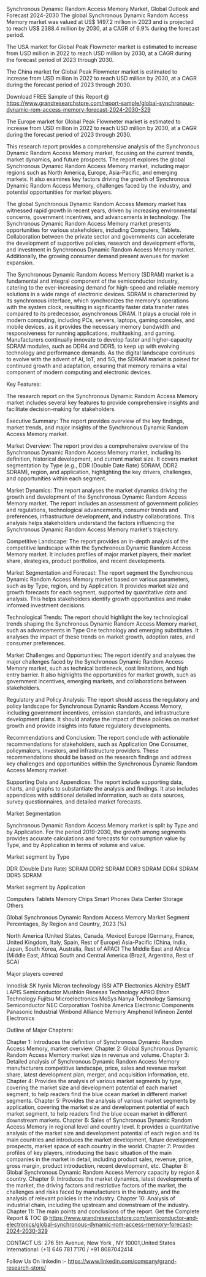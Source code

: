 Synchronous Dynamic Random Access Memory Market, Global Outlook and Forecast 2024-2030
The global Synchronous Dynamic Random Access Memory market was valued at US$ 1497.2 million in 2023 and is projected to reach US$ 2388.4 million by 2030, at a CAGR of 6.9% during the forecast period.

The USA market for Global Peak Flowmeter market is estimated to increase from USD million in 2022 to reach USD million by 2030, at a CAGR during the forecast period of 2023 through 2030.

The China market for Global Peak Flowmeter market is estimated to increase from USD million in 2022 to reach USD million by 2030, at a CAGR during the forecast period of 2023 through 2030.

Download FREE Sample of this Report @ https://www.grandresearchstore.com/report-sample/global-synchronous-dynamic-rom-access-memory-forecast-2024-2030-329

The Europe market for Global Peak Flowmeter market is estimated to increase from USD million in 2022 to reach USD million by 2030, at a CAGR during the forecast period of 2023 through 2030.

This research report provides a comprehensive analysis of the Synchronous Dynamic Random Access Memory market, focusing on the current trends, market dynamics, and future prospects. The report explores the global Synchronous Dynamic Random Access Memory market, including major regions such as North America, Europe, Asia-Pacific, and emerging markets. It also examines key factors driving the growth of Synchronous Dynamic Random Access Memory, challenges faced by the industry, and potential opportunities for market players.

The global Synchronous Dynamic Random Access Memory market has witnessed rapid growth in recent years, driven by increasing environmental concerns, government incentives, and advancements in technology. The Synchronous Dynamic Random Access Memory market presents opportunities for various stakeholders, including Computers, Tablets. Collaboration between the private sector and governments can accelerate the development of supportive policies, research and development efforts, and investment in Synchronous Dynamic Random Access Memory market. Additionally, the growing consumer demand present avenues for market expansion.

The Synchronous Dynamic Random Access Memory (SDRAM) market is a fundamental and integral component of the semiconductor industry, catering to the ever-increasing demand for high-speed and reliable memory solutions in a wide range of electronic devices. SDRAM is characterized by its synchronous interface, which synchronizes the memory's operations with the system clock, resulting in significantly faster data transfer rates compared to its predecessor, asynchronous DRAM. It plays a crucial role in modern computing, including PCs, servers, laptops, gaming consoles, and mobile devices, as it provides the necessary memory bandwidth and responsiveness for running applications, multitasking, and gaming. Manufacturers continually innovate to develop faster and higher-capacity SDRAM modules, such as DDR4 and DDR5, to keep up with evolving technology and performance demands. As the digital landscape continues to evolve with the advent of AI, IoT, and 5G, the SDRAM market is poised for continued growth and adaptation, ensuring that memory remains a vital component of modern computing and electronic devices.

Key Features:

The research report on the Synchronous Dynamic Random Access Memory market includes several key features to provide comprehensive insights and facilitate decision-making for stakeholders.

Executive Summary: The report provides overview of the key findings, market trends, and major insights of the Synchronous Dynamic Random Access Memory market.

Market Overview: The report provides a comprehensive overview of the Synchronous Dynamic Random Access Memory market, including its definition, historical development, and current market size. It covers market segmentation by Type (e.g., DDR (Double Date Rate) SDRAM, DDR2 SDRAM), region, and application, highlighting the key drivers, challenges, and opportunities within each segment.

Market Dynamics: The report analyses the market dynamics driving the growth and development of the Synchronous Dynamic Random Access Memory market. The report includes an assessment of government policies and regulations, technological advancements, consumer trends and preferences, infrastructure development, and industry collaborations. This analysis helps stakeholders understand the factors influencing the Synchronous Dynamic Random Access Memory market's trajectory.

Competitive Landscape: The report provides an in-depth analysis of the competitive landscape within the Synchronous Dynamic Random Access Memory market. It includes profiles of major market players, their market share, strategies, product portfolios, and recent developments.

Market Segmentation and Forecast: The report segment the Synchronous Dynamic Random Access Memory market based on various parameters, such as by Type, region, and by Application. It provides market size and growth forecasts for each segment, supported by quantitative data and analysis. This helps stakeholders identify growth opportunities and make informed investment decisions.

Technological Trends: The report should highlight the key technological trends shaping the Synchronous Dynamic Random Access Memory market, such as advancements in Type One technology and emerging substitutes. It analyses the impact of these trends on market growth, adoption rates, and consumer preferences.

Market Challenges and Opportunities: The report identify and analyses the major challenges faced by the Synchronous Dynamic Random Access Memory market, such as technical bottleneck, cost limitations, and high entry barrier. It also highlights the opportunities for market growth, such as government incentives, emerging markets, and collaborations between stakeholders.

Regulatory and Policy Analysis: The report should assess the regulatory and policy landscape for Synchronous Dynamic Random Access Memory, including government incentives, emission standards, and infrastructure development plans. It should analyse the impact of these policies on market growth and provide insights into future regulatory developments.

Recommendations and Conclusion: The report conclude with actionable recommendations for stakeholders, such as Application One Consumer, policymakers, investors, and infrastructure providers. These recommendations should be based on the research findings and address key challenges and opportunities within the Synchronous Dynamic Random Access Memory market.

Supporting Data and Appendices: The report include supporting data, charts, and graphs to substantiate the analysis and findings. It also includes appendices with additional detailed information, such as data sources, survey questionnaires, and detailed market forecasts.

Market Segmentation

Synchronous Dynamic Random Access Memory market is split by Type and by Application. For the period 2019-2030, the growth among segments provides accurate calculations and forecasts for consumption value by Type, and by Application in terms of volume and value.

Market segment by Type

DDR (Double Date Rate) SDRAM
DDR2 SDRAM
DDR3 SDRAM
DDR4 SDRAM
DDR5 SDRAM

Market segment by Application

Computers
Tablets
Memory Chips
Smart Phones
Data Center Storage
Others

Global Synchronous Dynamic Random Access Memory Market Segment Percentages, By Region and Country, 2023 (%)

North America (United States, Canada, Mexico)
Europe (Germany, France, United Kingdom, Italy, Spain, Rest of Europe)
Asia-Pacific (China, India, Japan, South Korea, Australia, Rest of APAC)
The Middle East and Africa (Middle East, Africa)
South and Central America (Brazil, Argentina, Rest of SCA)

Major players covered

Innodisk
SK hynix
Micron technology
ISSI
ATP Electronics
Alchitry
ESMT
LAPIS Semiconductor
Mushkin
Renesas Technology
APRO
Etron Technology
Fujitsu Microelectronics
MoSys
Nanya Technology
Samsung Semiconductor
NEC Corporation
Toshiba America Electronic Components
Panasonic Industrial
Winbond
Alliance Memory
Amphenol
Infineon
Zentel Electronics

Outline of Major Chapters:

Chapter 1: Introduces the definition of Synchronous Dynamic Random Access Memory, market overview.
Chapter 2: Global Synchronous Dynamic Random Access Memory market size in revenue and volume.
Chapter 3: Detailed analysis of Synchronous Dynamic Random Access Memory manufacturers competitive landscape, price, sales and revenue market share, latest development plan, merger, and acquisition information, etc.
Chapter 4: Provides the analysis of various market segments by type, covering the market size and development potential of each market segment, to help readers find the blue ocean market in different market segments.
Chapter 5: Provides the analysis of various market segments by application, covering the market size and development potential of each market segment, to help readers find the blue ocean market in different downstream markets.
Chapter 6: Sales of Synchronous Dynamic Random Access Memory in regional level and country level. It provides a quantitative analysis of the market size and development potential of each region and its main countries and introduces the market development, future development prospects, market space of each country in the world.
Chapter 7: Provides profiles of key players, introducing the basic situation of the main companies in the market in detail, including product sales, revenue, price, gross margin, product introduction, recent development, etc.
Chapter 8: Global Synchronous Dynamic Random Access Memory capacity by region & country.
Chapter 9: Introduces the market dynamics, latest developments of the market, the driving factors and restrictive factors of the market, the challenges and risks faced by manufacturers in the industry, and the analysis of relevant policies in the industry.
Chapter 10: Analysis of industrial chain, including the upstream and downstream of the industry.
Chapter 11: The main points and conclusions of the report.
Get the Complete Report & TOC @ https://www.grandresearchstore.com/semiconductor-and-electronics/global-synchronous-dynamic-rom-access-memory-forecast-2024-2030-329

CONTACT US:
276 5th Avenue, New York , NY 10001,United States
International: (+1) 646 781 7170 / +91 8087042414

Follow Us On linkedin :- https://www.linkedin.com/company/grand-research-store/
